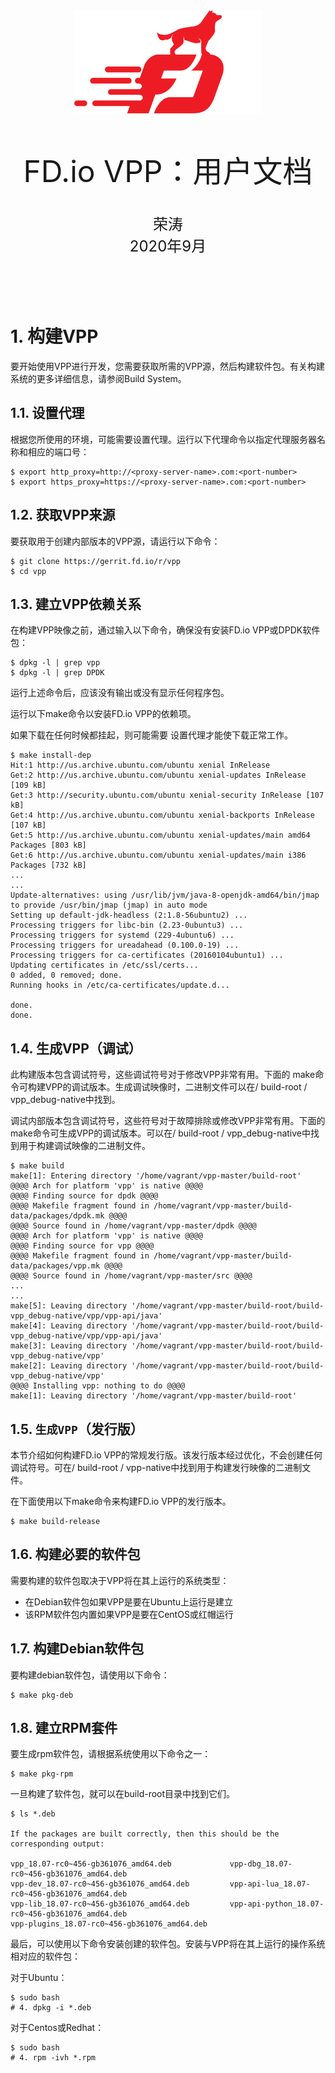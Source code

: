 <div align=center>
	<img src="_v_images/20200904171558212_22234.png" width="300"> 
</div>

<br/>
<br/>
<br/>

<center><font size='20'>FD.io VPP：用户文档</font></center>
<br/>
<br/>
<center><font size='5'>荣涛</font></center>
<center><font size='5'>2020年9月</font></center>
<br/>
<br/>
<br/>
<br/>



# 1. 构建VPP
要开始使用VPP进行开发，您需要获取所需的VPP源，然后构建软件包。有关构建系统的更多详细信息，请参阅Build System。

## 1.1. 设置代理
根据您所使用的环境，可能需要设置代理。运行以下代理命令以指定代理服务器名称和相应的端口号：

```
$ export http_proxy=http://<proxy-server-name>.com:<port-number>
$ export https_proxy=https://<proxy-server-name>.com:<port-number>
```
## 1.2. 获取VPP来源
要获取用于创建内部版本的VPP源，请运行以下命令：

```
$ git clone https://gerrit.fd.io/r/vpp
$ cd vpp
```
## 1.3. 建立VPP依赖关系
在构建VPP映像之前，通过输入以下命令，确保没有安装FD.io VPP或DPDK软件包：

```
$ dpkg -l | grep vpp
$ dpkg -l | grep DPDK
```
运行上述命令后，应该没有输出或没有显示任何程序包。

运行以下make命令以安装FD.io VPP的依赖项。

如果下载在任何时候都挂起，则可能需要 设置代理才能使下载正常工作。

```
$ make install-dep
Hit:1 http://us.archive.ubuntu.com/ubuntu xenial InRelease
Get:2 http://us.archive.ubuntu.com/ubuntu xenial-updates InRelease [109 kB]
Get:3 http://security.ubuntu.com/ubuntu xenial-security InRelease [107 kB]
Get:4 http://us.archive.ubuntu.com/ubuntu xenial-backports InRelease [107 kB]
Get:5 http://us.archive.ubuntu.com/ubuntu xenial-updates/main amd64 Packages [803 kB]
Get:6 http://us.archive.ubuntu.com/ubuntu xenial-updates/main i386 Packages [732 kB]
...
...
Update-alternatives: using /usr/lib/jvm/java-8-openjdk-amd64/bin/jmap to provide /usr/bin/jmap (jmap) in auto mode
Setting up default-jdk-headless (2:1.8-56ubuntu2) ...
Processing triggers for libc-bin (2.23-0ubuntu3) ...
Processing triggers for systemd (229-4ubuntu6) ...
Processing triggers for ureadahead (0.100.0-19) ...
Processing triggers for ca-certificates (20160104ubuntu1) ...
Updating certificates in /etc/ssl/certs...
0 added, 0 removed; done.
Running hooks in /etc/ca-certificates/update.d...

done.
done.
```
## 1.4. 生成VPP（调试）
此构建版本包含调试符号，这些调试符号对于修改VPP非常有用。下面的 make命令可构建VPP的调试版本。生成调试映像时，二进制文件可以在/ build-root / vpp_debug-native中找到。

调试内部版本包含调试符号，这些符号对于故障排除或修改VPP非常有用。下面的make命令可生成VPP的调试版本。可以在/ build-root / vpp_debug-native中找到用于构建调试映像的二进制文件。

```
$ make build
make[1]: Entering directory '/home/vagrant/vpp-master/build-root'
@@@@ Arch for platform 'vpp' is native @@@@
@@@@ Finding source for dpdk @@@@
@@@@ Makefile fragment found in /home/vagrant/vpp-master/build-data/packages/dpdk.mk @@@@
@@@@ Source found in /home/vagrant/vpp-master/dpdk @@@@
@@@@ Arch for platform 'vpp' is native @@@@
@@@@ Finding source for vpp @@@@
@@@@ Makefile fragment found in /home/vagrant/vpp-master/build-data/packages/vpp.mk @@@@
@@@@ Source found in /home/vagrant/vpp-master/src @@@@
...
...
make[5]: Leaving directory '/home/vagrant/vpp-master/build-root/build-vpp_debug-native/vpp/vpp-api/java'
make[4]: Leaving directory '/home/vagrant/vpp-master/build-root/build-vpp_debug-native/vpp/vpp-api/java'
make[3]: Leaving directory '/home/vagrant/vpp-master/build-root/build-vpp_debug-native/vpp'
make[2]: Leaving directory '/home/vagrant/vpp-master/build-root/build-vpp_debug-native/vpp'
@@@@ Installing vpp: nothing to do @@@@
make[1]: Leaving directory '/home/vagrant/vpp-master/build-root'
```
## 1.5. `生成VPP`（发行版）
本节介绍如何构建FD.io VPP的常规发行版。该发行版本经过优化，不会创建任何调试符号。可在/ build-root / vpp-native中找到用于构建发行映像的二进制文件。

在下面使用以下make命令来构建FD.io VPP的发行版本。

```
$ make build-release
```
## 1.6. 构建必要的软件包
需要构建的软件包取决于VPP将在其上运行的系统类型：

* 在Debian软件包如果VPP是要在Ubuntu上运行是建立
* 该RPM软件包内置如果VPP是要在CentOS或红帽运行

## 1.7. 构建Debian软件包
要构建debian软件包，请使用以下命令：

```
$ make pkg-deb
```
## 1.8. 建立RPM套件
要生成rpm软件包，请根据系统使用以下命令之一：

```
$ make pkg-rpm
```
一旦构建了软件包，就可以在build-root目录中找到它们。

```
$ ls *.deb

If the packages are built correctly, then this should be the corresponding output:

vpp_18.07-rc0~456-gb361076_amd64.deb             vpp-dbg_18.07-rc0~456-gb361076_amd64.deb
vpp-dev_18.07-rc0~456-gb361076_amd64.deb         vpp-api-lua_18.07-rc0~456-gb361076_amd64.deb
vpp-lib_18.07-rc0~456-gb361076_amd64.deb         vpp-api-python_18.07-rc0~456-gb361076_amd64.deb
vpp-plugins_18.07-rc0~456-gb361076_amd64.deb
```
最后，可以使用以下命令安装创建的软件包。安装与VPP将在其上运行的操作系统相对应的软件包：

对于Ubuntu：

```
$ sudo bash
# 4. dpkg -i *.deb
```
对于Centos或Redhat：

```
$ sudo bash
# 4. rpm -ivh *.rpm
```
